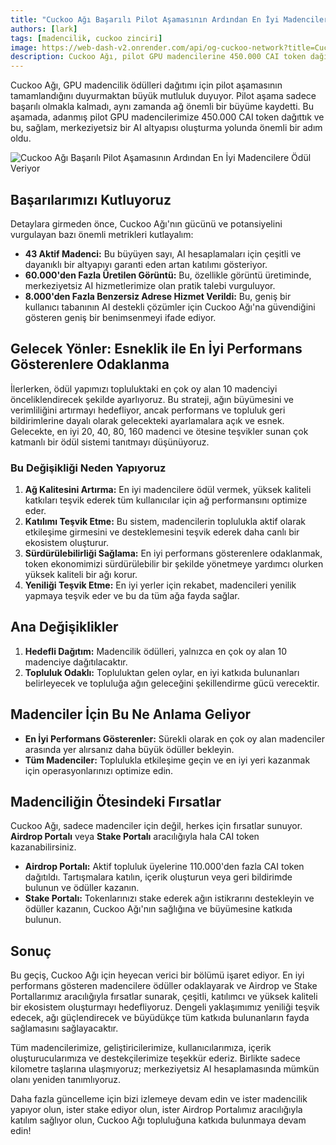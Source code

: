 ```yaml
---
title: "Cuckoo Ağı Başarılı Pilot Aşamasının Ardından En İyi Madencilere Ödül Veriyor"
authors: [lark]
tags: [madencilik, cuckoo zinciri]
image: https://web-dash-v2.onrender.com/api/og-cuckoo-network?title=Cuckoo%20A%C4%9F%C4%B1%20Ba%C5%9Far%C4%B1l%C4%B1%20Pilot%20A%C5%9Famas%C4%B1n%C4%B1n%20Ard%C4%B1ndan%20En%20%C4%B0yi%20Madencilere%20%C3%96d%C3%BCl%20Veriyor
description: Cuckoo Ağı, pilot GPU madencilerine 450.000 CAI token dağıtıyor ve en çok oy alan madencilere odaklanan yeni bir ödül sistemi tanıtıyor. Bu değişikliklerin merkeziyetsiz AI madenciliğinin geleceğini nasıl şekillendireceğini keşfedin.
---
```


Cuckoo Ağı, GPU madencilik ödülleri dağıtımı için pilot aşamasının tamamlandığını duyurmaktan büyük mutluluk duyuyor. Pilot aşama sadece başarılı olmakla kalmadı, aynı zamanda ağ önemli bir büyüme kaydetti. Bu aşamada, adanmış pilot GPU madencilerimize 450.000 CAI token dağıttık ve bu, sağlam, merkeziyetsiz bir AI altyapısı oluşturma yolunda önemli bir adım oldu.

![Cuckoo Ağı Başarılı Pilot Aşamasının Ardından En İyi Madencilere Ödül Veriyor](https://cuckoo-network.b-cdn.net/2024-09-02-cuckoo-network-rewards-top-gpu-miners-after-successful-pilot.webp "Cuckoo Ağı Başarılı Pilot Aşamasının Ardından En İyi Madencilere Ödül Veriyor")

## Başarılarımızı Kutluyoruz

Detaylara girmeden önce, Cuckoo Ağı'nın gücünü ve potansiyelini vurgulayan bazı önemli metrikleri kutlayalım:

- **43 Aktif Madenci:** Bu büyüyen sayı, AI hesaplamaları için çeşitli ve dayanıklı bir altyapıyı garanti eden artan katılımı gösteriyor.
- **60.000'den Fazla Üretilen Görüntü:** Bu, özellikle görüntü üretiminde, merkeziyetsiz AI hizmetlerimize olan pratik talebi vurguluyor.
- **8.000'den Fazla Benzersiz Adrese Hizmet Verildi:** Bu, geniş bir kullanıcı tabanının AI destekli çözümler için Cuckoo Ağı'na güvendiğini gösteren geniş bir benimsenmeyi ifade ediyor.

## Gelecek Yönler: Esneklik ile En İyi Performans Gösterenlere Odaklanma

İlerlerken, ödül yapımızı topluluktaki en çok oy alan 10 madenciyi önceliklendirecek şekilde ayarlıyoruz. Bu strateji, ağın büyümesini ve verimliliğini artırmayı hedefliyor, ancak performans ve topluluk geri bildirimlerine dayalı olarak gelecekteki ayarlamalara açık ve esnek. Gelecekte, en iyi 20, 40, 80, 160 madenci ve ötesine teşvikler sunan çok katmanlı bir ödül sistemi tanıtmayı düşünüyoruz.

### Bu Değişikliği Neden Yapıyoruz

1. **Ağ Kalitesini Artırma:** En iyi madencilere ödül vermek, yüksek kaliteli katkıları teşvik ederek tüm kullanıcılar için ağ performansını optimize eder.
2. **Katılımı Teşvik Etme:** Bu sistem, madencilerin toplulukla aktif olarak etkileşime girmesini ve desteklemesini teşvik ederek daha canlı bir ekosistem oluşturur.
3. **Sürdürülebilirliği Sağlama:** En iyi performans gösterenlere odaklanmak, token ekonomimizi sürdürülebilir bir şekilde yönetmeye yardımcı olurken yüksek kaliteli bir ağı korur.
4. **Yeniliği Teşvik Etme:** En iyi yerler için rekabet, madencileri yenilik yapmaya teşvik eder ve bu da tüm ağa fayda sağlar.

## Ana Değişiklikler

1. **Hedefli Dağıtım:** Madencilik ödülleri, yalnızca en çok oy alan 10 madenciye dağıtılacaktır.
2. **Topluluk Odaklı:** Topluluktan gelen oylar, en iyi katkıda bulunanları belirleyecek ve topluluğa ağın geleceğini şekillendirme gücü verecektir.

## Madenciler İçin Bu Ne Anlama Geliyor

- **En İyi Performans Gösterenler:** Sürekli olarak en çok oy alan madenciler arasında yer alırsanız daha büyük ödüller bekleyin.
- **Tüm Madenciler:** Toplulukla etkileşime geçin ve en iyi yeri kazanmak için operasyonlarınızı optimize edin.

## Madenciliğin Ötesindeki Fırsatlar

Cuckoo Ağı, sadece madenciler için değil, herkes için fırsatlar sunuyor. **Airdrop Portalı** veya **Stake Portalı** aracılığıyla hala CAI token kazanabilirsiniz.

- **Airdrop Portalı:** Aktif topluluk üyelerine 110.000'den fazla CAI token dağıtıldı. Tartışmalara katılın, içerik oluşturun veya geri bildirimde bulunun ve ödüller kazanın.
- **Stake Portalı:** Tokenlarınızı stake ederek ağın istikrarını destekleyin ve ödüller kazanın, Cuckoo Ağı'nın sağlığına ve büyümesine katkıda bulunun.

## Sonuç

Bu geçiş, Cuckoo Ağı için heyecan verici bir bölümü işaret ediyor. En iyi performans gösteren madencilere ödüller odaklayarak ve Airdrop ve Stake Portallarımız aracılığıyla fırsatlar sunarak, çeşitli, katılımcı ve yüksek kaliteli bir ekosistem oluşturmayı hedefliyoruz. Dengeli yaklaşımımız yeniliği teşvik edecek, ağı güçlendirecek ve büyüdükçe tüm katkıda bulunanların fayda sağlamasını sağlayacaktır.

Tüm madencilerimize, geliştiricilerimize, kullanıcılarımıza, içerik oluşturucularımıza ve destekçilerimize teşekkür ederiz. Birlikte sadece kilometre taşlarına ulaşmıyoruz; merkeziyetsiz AI hesaplamasında mümkün olanı yeniden tanımlıyoruz.

Daha fazla güncelleme için bizi izlemeye devam edin ve ister madencilik yapıyor olun, ister stake ediyor olun, ister Airdrop Portalımız aracılığıyla katılım sağlıyor olun, Cuckoo Ağı topluluğuna katkıda bulunmaya devam edin!